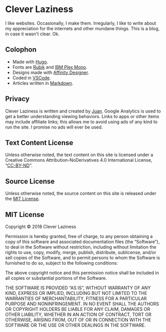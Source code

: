 # Clever Laziness
I like websites. Occasionally, I make them. Irregularly, I like to write about my appreciation for the internets and other mundane things. This is a blog, in case it wasn't clear. Ok.

## Colophon
* Made with [Hugo](https://gohugo.io).
* Fonts are [Rubik](https://fonts.google.com/specimen/Rubik) and [IBM Plex Mono](https://fonts.google.com/specimen/IBM+Plex+Mono).
* Designs made with [Affinity Designer](https://itunes.apple.com/us/app/affinity-designer/id824171161?mt=12).
* Coded in [VSCode](https://code.visualstudio.com/).
* Articles written in [Markdown](https://daringfireball.net/projects/markdown/syntax).

## Privacy
Clever Laziness is written and created by [Juan](https://www.twitter.com/fourjuaneight). Google Analytics is used to get a better understanding viewing behaviors. Links to apps or other items may include affiliate links; this allows me to avoid using ads of any kind to run the site. I promise no ads will ever be used.

## Text Content License
Unless otherwise noted, the text content on this site is licensed under a Creative Commons Attribution-NoDerivatives 4.0 International License, “[CC-BY-ND](http://creativecommons.org/licenses/by-nd/4.0/)”.

## Source License
Unless otherwise noted, the source content on this site is released under the [MIT License](https://opensource.org/licenses/MIT).

## MIT License
Copyright © 2018 Clever Laziness

Permission is hereby granted, free of charge, to any person obtaining a copy of this software and associated documentation files (the “Software”), to deal in the Software without restriction, including without limitation the rights to use, copy, modify, merge, publish, distribute, sublicense, and/or sell copies of the Software, and to permit persons to whom the Software is furnished to do so, subject to the following conditions:

The above copyright notice and this permission notice shall be included in all copies or substantial portions of the Software.

THE SOFTWARE IS PROVIDED “AS IS”, WITHOUT WARRANTY OF ANY KIND, EXPRESS OR IMPLIED, INCLUDING BUT NOT LIMITED TO THE WARRANTIES OF MERCHANTABILITY, FITNESS FOR A PARTICULAR PURPOSE AND NONINFRINGEMENT. IN NO EVENT SHALL THE AUTHORS OR COPYRIGHT HOLDERS BE LIABLE FOR ANY CLAIM, DAMAGES OR OTHER LIABILITY, WHETHER IN AN ACTION OF CONTRACT, TORT OR OTHERWISE, ARISING FROM, OUT OF OR IN CONNECTION WITH THE SOFTWARE OR THE USE OR OTHER DEALINGS IN THE SOFTWARE.